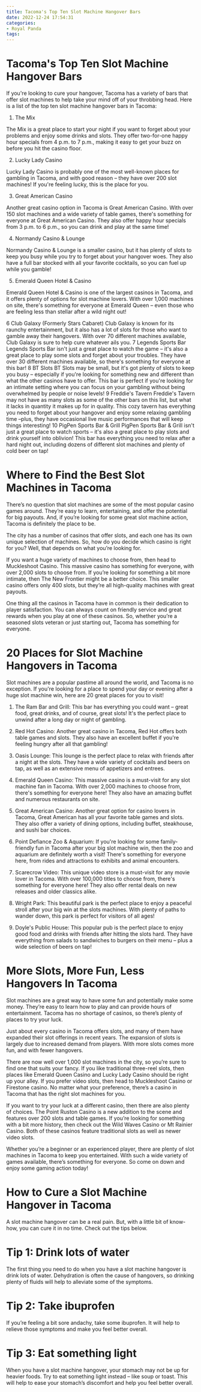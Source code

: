 ```yaml
---
title: Tacoma's Top Ten Slot Machine Hangover Bars
date: 2022-12-24 17:54:31
categories:
- Royal Panda
tags:
---
```



#  Tacoma's Top Ten Slot Machine Hangover Bars

If you're looking to cure your hangover, Tacoma has a variety of bars that offer slot machines to help take your mind off of your throbbing head. Here is a list of the top ten slot machine hangover bars in Tacoma:

1. The Mix

The Mix is a great place to start your night if you want to forget about your problems and enjoy some drinks and slots. They offer two-for-one happy hour specials from 4 p.m. to 7 p.m., making it easy to get your buzz on before you hit the casino floor.

2. Lucky Lady Casino

Lucky Lady Casino is probably one of the most well-known places for gambling in Tacoma, and with good reason – they have over 200 slot machines! If you're feeling lucky, this is the place for you.

3. Great American Casino

Another great casino option in Tacoma is Great American Casino. With over 150 slot machines and a wide variety of table games, there's something for everyone at Great American Casino. They also offer happy hour specials from 3 p.m. to 6 p.m., so you can drink and play at the same time!

4. Normandy Casino & Lounge

Normandy Casino & Lounge is a smaller casino, but it has plenty of slots to keep you busy while you try to forget about your hangover woes. They also have a full bar stocked with all your favorite cocktails, so you can fuel up while you gamble!

5. Emerald Queen Hotel & Casino

Emerald Queen Hotel & Casino is one of the largest casinos in Tacoma, and it offers plenty of options for slot machine lovers. With over 1,000 machines on site, there's something for everyone at Emerald Queen – even those who are feeling less than stellar after a wild night out!

6 Club Galaxy (Formerly Stars Cabaret) Club Galaxy is known for its raunchy entertainment, but it also has a lot of slots for those who want to gamble away their hangovers. With over 70 different machines available, Club Galaxy is sure to help cure whatever ails you. 7 Legends Sports Bar Legends Sports Bar isn't just a great place to watch the game – it's also a great place to play some slots and forget about your troubles. They have over 30 different machines available, so there's something for everyone at this bar! 8 BT Slots BT Slots may be small, but it's got plenty of slots to keep you busy – especially if you're looking for something new and different than what the other casinos have to offer. This bar is perfect if you're looking for an intimate setting where you can focus on your gambling without being overwhelmed by people or noise levels! 9 Freddie's Tavern Freddie's Tavern may not have as many slots as some of the other bars on this list, but what it lacks in quantity it makes up for in quality. This cozy tavern has everything you need to forget about your hangover and enjoy some relaxing gambling time –plus, they have occasional live music performances that will keep things interesting! 10 PigPen Sports Bar & Grill PigPen Sports Bar & Grill isn't just a great place to watch sports – it's also a great place to play slots and drink yourself into oblivion! This bar has everything you need to relax after a hard night out, including dozens of different slot machines and plenty of cold beer on tap!

#  Where to Find the Best Slot Machines in Tacoma

There’s no question that slot machines are some of the most popular casino games around. They’re easy to learn, entertaining, and offer the potential for big payouts. And, if you’re looking for some great slot machine action, Tacoma is definitely the place to be.

The city has a number of casinos that offer slots, and each one has its own unique selection of machines. So, how do you decide which casino is right for you? Well, that depends on what you’re looking for.

If you want a huge variety of machines to choose from, then head to Muckleshoot Casino. This massive casino has something for everyone, with over 2,000 slots to choose from. If you’re looking for something a bit more intimate, then The New Frontier might be a better choice. This smaller casino offers only 400 slots, but they’re all high-quality machines with great payouts.

One thing all the casinos in Tacoma have in common is their dedication to player satisfaction. You can always count on friendly service and great rewards when you play at one of these casinos. So, whether you’re a seasoned slots veteran or just starting out, Tacoma has something for everyone.

#  20 Places for Slot Machine Hangovers in Tacoma

Slot machines are a popular pastime all around the world, and Tacoma is no exception. If you're looking for a place to spend your day or evening after a huge slot machine win, here are 20 great places for you to visit!

1. The Ram Bar and Grill: This bar has everything you could want – great food, great drinks, and of course, great slots! It's the perfect place to unwind after a long day or night of gambling.

2. Red Hot Casino: Another great casino in Tacoma, Red Hot offers both table games and slots. They also have an excellent buffet if you're feeling hungry after all that gambling!

3. Oasis Lounge: This lounge is the perfect place to relax with friends after a night at the slots. They have a wide variety of cocktails and beers on tap, as well as an extensive menu of appetizers and entrees.

4. Emerald Queen Casino: This massive casino is a must-visit for any slot machine fan in Tacoma. With over 2,000 machines to choose from, there's something for everyone here! They also have an amazing buffet and numerous restaurants on site.

5. Great American Casino: Another great option for casino lovers in Tacoma, Great American has all your favorite table games and slots. They also offer a variety of dining options, including buffet, steakhouse, and sushi bar choices.

6. Point Defiance Zoo & Aquarium: If you're looking for some family-friendly fun in Tacoma after your big slot machine win, then the zoo and aquarium are definitely worth a visit! There's something for everyone here, from rides and attractions to exhibits and animal encounters.

7. Scarecrow Video: This unique video store is a must-visit for any movie lover in Tacoma. With over 100,000 titles to choose from, there's something for everyone here! They also offer rental deals on new releases and older classics alike.

8. Wright Park: This beautiful park is the perfect place to enjoy a peaceful stroll after your big win at the slots machines. With plenty of paths to wander down, this park is perfect for visitors of all ages!

9. Doyle's Public House: This popular pub is the perfect place to enjoy good food and drinks with friends after hitting the slots hard. They have everything from salads to sandwiches to burgers on their menu – plus a wide selection of beers on tap!

#  More Slots, More Fun, Less Hangovers In Tacoma

Slot machines are a great way to have some fun and potentially make some money. They’re easy to learn how to play and can provide hours of entertainment. Tacoma has no shortage of casinos, so there’s plenty of places to try your luck.

Just about every casino in Tacoma offers slots, and many of them have expanded their slot offerings in recent years. The expansion of slots is largely due to increased demand from players. With more slots comes more fun, and with fewer hangovers.

There are now well over 1,000 slot machines in the city, so you’re sure to find one that suits your fancy. If you like traditional three-reel slots, then places like Emerald Queen Casino and Lucky Lady Casino should be right up your alley. If you prefer video slots, then head to Muckleshoot Casino or Firestone casino. No matter what your preference, there’s a casino in Tacoma that has the right slot machines for you.

If you want to try your luck at a different casino, then there are also plenty of choices. The Point Ruston Casino is a new addition to the scene and features over 200 slots and table games. If you’re looking for something with a bit more history, then check out the Wild Waves Casino or Mt Rainier Casino. Both of these casinos feature traditional slots as well as newer video slots.

Whether you’re a beginner or an experienced player, there are plenty of slot machines in Tacoma to keep you entertained. With such a wide variety of games available, there’s something for everyone. So come on down and enjoy some gaming action today!

#  How to Cure a Slot Machine Hangover in Tacoma

A slot machine hangover can be a real pain. But, with a little bit of know-how, you can cure it in no time. Check out the tips below.

# Tip 1: Drink lots of water

The first thing you need to do when you have a slot machine hangover is drink lots of water. Dehydration is often the cause of hangovers, so drinking plenty of fluids will help to alleviate some of the symptoms.

# Tip 2: Take ibuprofen

If you’re feeling a bit sore andachy, take some ibuprofen. It will help to relieve those symptoms and make you feel better overall.

# Tip 3: Eat something light

When you have a slot machine hangover, your stomach may not be up for heavier foods. Try to eat something light instead – like soup or toast. This will help to ease your stomach’s discomfort and help you feel better overall.